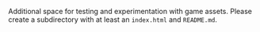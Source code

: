 Additional space for testing and experimentation with game assets.
Please create a subdirectory with at least an `index.html` and `README.md`.

